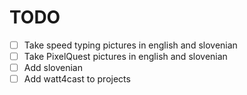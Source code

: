 # TODO

- [ ] Take speed typing pictures in english and slovenian
- [ ] Take PixelQuest pictures in english and slovenian
- [ ] Add slovenian
- [ ] Add watt4cast to projects

